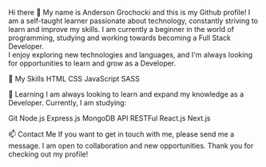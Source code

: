 Hi there 👋
My name is Anderson Grochocki and this is my Github profile! 
I am a self-taught learner passionate about technology, constantly striving to learn and improve my skills. I am currently a beginner in the world of programming, studying and working towards becoming a Full Stack Developer.  
I enjoy exploring new technologies and languages, and I'm always looking for opportunities to learn and grow as a Developer.

🚀 My Skills
HTML
CSS
JavaScript
SASS

🌱 Learning
I am always looking to learn and expand my knowledge as a Developer. Currently, I am studying:

Git
Node.js
Express.js
MongoDB
API RESTFul
React.js
Next.js

📫 Contact Me
If you want to get in touch with me, please send me a message. I am open to collaboration and new opportunities. 
Thank you for checking out my profile!


